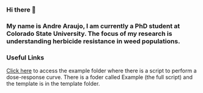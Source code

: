 ### Hi there 👋

### My name is Andre Araujo, I am currently a PhD student at Colorado State University. The focus of my research is understanding herbicide resistance in weed populations.

### Useful Links

[Click here](https://github.com/andrelsa23/my-resources) to access the example folder where there is a script to perform a dose-response curve. There is a foder called Example (the full script) and the template is in the template folder.


<!--
**andrelsa23/andrelsa23** is a ✨ _special_ ✨ repository because its `README.md` (this file) appears on your GitHub profile.

Here are some ideas to get you started:

- 🔭 I’m currently working on ...
- 🌱 I’m currently learning ...
- 👯 I’m looking to collaborate on ...
- 🤔 I’m looking for help with ...
- 💬 Ask me about ...
- 📫 How to reach me: ...
- 😄 Pronouns: ...
- ⚡ Fun fact: ...
-->
